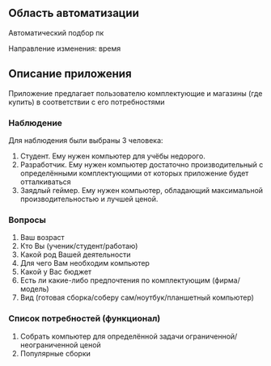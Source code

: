 
## Область автоматизации
Автоматический подбор пк

Направление изменения: время
## Описание приложения
Приложение предлагает пользователю комплектующие и магазины (где купить) в соответствии с его потребностями
### Наблюдение
Для наблюдения были выбраны 3 человека: 
 
1. Студент. Ему нужен компьютер для учёбы недорого.  
2. Разработчик. Ему нужен компьютер достаточно производительный с определёнными комплектующими от которых приложение будет отталкиваться 
3. Заядлый геймер. Ему нужен компьютер, обладающий максимальной производительностью и лучшей ценой. 

### Вопросы
1. Ваш возраст
2. Кто Вы (ученик/студент/работаю)
3. Какой род Вашей деятельности
4. Для чего Вам необходим компьютер
5. Какой у Вас бюджет 
6. Есть ли какие-либо предпочтения по комплектующим (фирма/модель)
7. Вид (готовая сборка/соберу сам/ноутбук/планшетный компьютер)
### Список потребностей (функционал)
1. Собрать компьютер для определённой задачи ограниченной/неограниченной ценой
2. Популярные сборки

